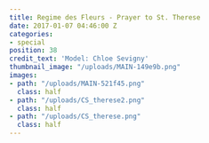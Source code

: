 ```yaml
---
title: Regime des Fleurs - Prayer to St. Therese
date: 2017-01-07 04:46:00 Z
categories:
- special
position: 38
credit_text: 'Model: Chloe Sevigny'
thumbnail_image: "/uploads/MAIN-149e9b.png"
images:
- path: "/uploads/MAIN-521f45.png"
  class: half
- path: "/uploads/CS_therese2.png"
  class: half
- path: "/uploads/CS_therese.png"
  class: half
---
```


